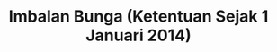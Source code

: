 ---
id: 146
title: Imbalan Bunga (Ketentuan Sejak 1 Januari 2014)
linkurl: https://docs.google.com/document/d/1MqFomImB_r_kkOGI30WCp2Aa4iYoXgN79HRTaxddYzQ/edit?usp=sharing
fitur: resume
category: kup
topik: Imbalan Bunga
subtopik: Sejak 1 Januari 2014
type: word
tgl: 11 Desember 2019
---